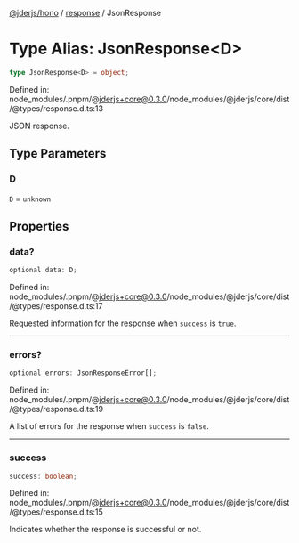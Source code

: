 [@jderjs/hono](../../README.md) / [response](../README.md) / JsonResponse

# Type Alias: JsonResponse\<D\>

```ts
type JsonResponse<D> = object;
```

Defined in: node\_modules/.pnpm/@jderjs+core@0.3.0/node\_modules/@jderjs/core/dist/@types/response.d.ts:13

JSON response.

## Type Parameters

### D

`D` = `unknown`

## Properties

### data?

```ts
optional data: D;
```

Defined in: node\_modules/.pnpm/@jderjs+core@0.3.0/node\_modules/@jderjs/core/dist/@types/response.d.ts:17

Requested information for the response when `success` is `true`.

***

### errors?

```ts
optional errors: JsonResponseError[];
```

Defined in: node\_modules/.pnpm/@jderjs+core@0.3.0/node\_modules/@jderjs/core/dist/@types/response.d.ts:19

A list of errors for the response when `success` is `false`.

***

### success

```ts
success: boolean;
```

Defined in: node\_modules/.pnpm/@jderjs+core@0.3.0/node\_modules/@jderjs/core/dist/@types/response.d.ts:15

Indicates whether the response is successful or not.
